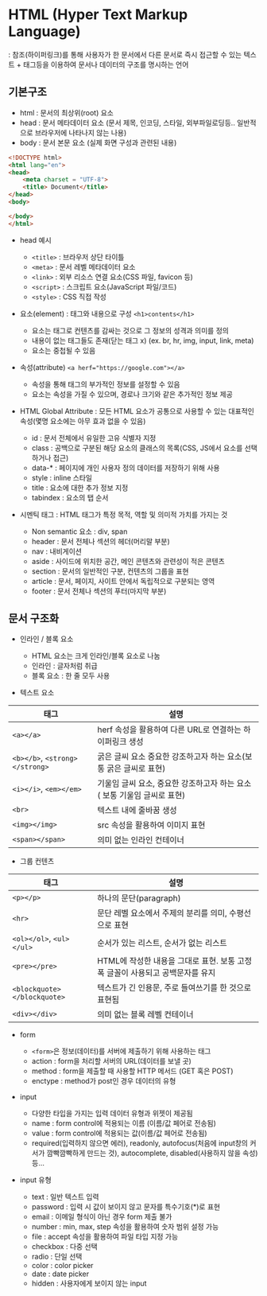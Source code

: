 # HTML (Hyper Text Markup Language)
 : 참조(하이퍼링크)를 통해 사용자가 한 문서에서 다른 문서로 즉시 접근할 수 있는 텍스트 + 태그등을 이용하여 문서나 데이터의 구조를 명시하는 언어

## 기본구조
* html : 문서의 최상위(root) 요소
* head : 문서 메타데이터 요소 (문서 제목, 인코딩, 스타일, 외부파일로딩등.. 일반적으로 브라우저에 나타나지 않는 나용)
* body : 문서 본문 요소 (실제 화면 구성과 관련된 내용)
``` html
<!DOCTYPE html>
<html lang="en">
<head>
    <meta charset = "UTF-8">
    <title> Document</title>
</head>
<body>

</body>
</html>
```
* head 예시
    * `<title>` : 브라우저 상단 타이틀
    * `<meta>` : 문서 레벨 메타데이터 요소
    * `<link>` : 외부 리소스 연결 요소(CSS 파일, favicon 등)
    * `<script>` : 스크립트 요소(JavaScript 파일/코드)
    * `<style>` :  CSS 직접 작성
    
* 요소(element) : 태그와 내용으로 구성
`<h1>contents</h1>`
    * 요소는 태그로 컨텐츠를 감싸는 것으로 그 정보의 성격과 의미를 정의
    * 내용이 없는 태그들도 존재(닫는 태그 x) (ex. br, hr, img, input, link, meta)
    * 요소는 중첩될 수 있음

* 속성(attribute)
`<a herf="https://google.com"></a>`
    * 속성을 통해 태그의 부가적인 정보를 설정할 수 있음
    * 요소는 속성을 가질 수 있으며, 경로나 크기와 같은 추가적인 정보 제공
* HTML Global Attribute : 모든 HTML 요소가 공통으로 사용할 수 있는 대표적인 속성(몇명 요소에는 아무 효과 없을 수 있음)
    * id : 문서 전체에서 유일한 고유 식별자 지정
    * class : 공백으로 구분된 해당 요소의 클래스의 목록(CSS, JS에서 요소를 선택하거나 접근)
    * data-* : 페이지에 개인 사용자 정의 데이터를 저장하기 위해 사용
    * style : inline 스타일
    * title : 요소에 대한 추가 정보 지정
    * tabindex : 요소의 탭 순서
* 시멘틱 태그 : HTML 태그가 특정 목적, 역할 및 의미적 가치를 가지는 것
    * Non semantic 요소 : div, span
    * header : 문서 전체나 섹션의 헤더(머리말 부분)
    * nav : 내비게이션
    * aside : 사이드에 위치한 공간, 메인 콘텐츠와 관련성이 적은 콘텐츠
    * section : 문서의 일반적인 구분, 컨텐츠의 그룹을 표현
    * article : 문서, 페이지, 사이트 안에서 독립적으로 구분되는 영역
    * footer : 문서 전체나 섹션의 푸터(마지막 부분)

## 문서 구조화
* 인라인 / 블록 요소
    * HTML 요소는 크게 인라인/블록 요소로 나눔
    * 인라인 : 글자처럼 취급
    * 블록 요소 : 한 줄 모두 사용

* 텍스트 요소

| 태그 | 설명 |
| ------------ | -------------------- |
| `<a></a>` | herf 속성을 활용하여 다른 URL로 연결하는 하이퍼링크 생성  |
| `<b></b>`, `<strong></strong>` | 굵은 글씨 요소 중요한 강조하고자 하는 요소(보통 굵은 글씨로 표현)  |
| `<i></i>`, `<em></em>` | 기울임 글씨 요소, 중요한 강조하고자 하는 요소 ( 보통 기울임 글씨로 표현)  |
| `<br>` | 텍스트 내에 줄바꿈 생성  |
| `<img></img>` | src 속성을 활용하여 이미지 표현  |
| `<span></span>` | 의미 없는 인라인 컨테이너  |

* 그룹 컨텐츠

| 태그 | 설명 |
| ------------ | -------------------- |
| `<p></p>` | 하나의 문단(paragraph) |
| `<hr>` | 문단 레벨 요소에서 주제의 분리를 의미, 수평선으로 표현 |
| `<ol></ol>`, `<ul></ul>` | 순서가 있는 리스트, 순서가 없는 리스트 |
| `<pre></pre>` | HTML에 작성한 내용을 그대로 표현. 보통 고정폭 글꼴이 사용되고 공백문자를 유지 |
| `<blockquote></blockquote>` | 텍스트가 긴 인용문, 주로 들여쓰기를 한 것으로 표현됨 |
| `<div></div>` | 의미 없는 블록 레벨 컨테이너  |
* form
    * `<form>`은 정보(데이터)를 서버에 제출하기 위해 사용하는 태그
    * action : form을 처리할 서버의 URL(데이터를 보낼 곳)
    * method : form을 제출할 때 사용할 HTTP 메서드 (GET 혹은 POST)
    * enctype : method가 post인 경우 데이터의 유형

* input
    * 다양한 타입을 가지는 입력 데이터 유형과 위젯이 제공됨
    * name : form control에 적용되는 이름 (이름/값 페어로 전송됨)
    * value : form control에 적용되는 값(이름/값 페어로 전송됨)
    * required(입력하지 않으면 에러), readonly, autofocus(처음에 input창의 커서가 깜빡깜빡하게 만드는 것), autocomplete, disabled(사용하지 않을 속성) 등...
* input 유형
    * text : 일반 텍스트 입력
    * password : 입력 시 값이 보이지 않고 문자를 특수기호(*)로 표현
    * email : 이메일 형식이 아닌 경우 form 제출 불가
    * number : min, max, step 속성을 활용하여 숫자 범위 설정 가능
    * file : accept 속성을 활용하여 파일 타입 지정 가능
    * checkbox : 다중 선택
    * radio : 단일 선택
    * color : color picker
    * date : date picker
    * hidden : 사용자에게 보이지 않는 input